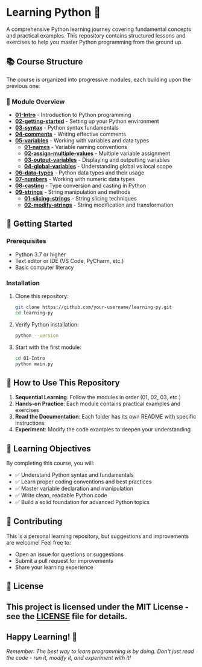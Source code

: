 # Learning Python 🐍

A comprehensive Python learning journey covering fundamental concepts and practical examples. This repository contains structured lessons and exercises to help you master Python programming from the ground up.

## 📚 Course Structure

The course is organized into progressive modules, each building upon the previous one:

### 📖 Module Overview

- **[01-Intro](./01-Intro/)** - Introduction to Python programming
- **[02-getting-started](./02-getting-started/)** - Setting up your Python environment
- **[03-syntax](./03-syntax/)** - Python syntax fundamentals
- **[04-comments](./04-comments/)** - Writing effective comments
- **[05-variables](./05-variables/)** - Working with variables and data types
  - **[01-names](./05-variables/01-names/)** - Variable naming conventions
  - **[02-assign-multiple-values](./05-variables/02-assign-multiple-values/)** - Multiple variable assignment
  - **[03-output-variables](./05-variables/03-output-variables/)** - Displaying and outputting variables
  - **[04-global-variables](./05-variables/04-global-variables/)** - Understanding global vs local scope
- **[06-data-types](./06-data-types/)** - Python data types and their usage
- **[07-numbers](./07-numbers/)** - Working with numeric data types
- **[08-casting](./08-casting/)** - Type conversion and casting in Python
- **[09-strings](./09-strings/)** - String manipulation and methods
  - **[01-slicing-strings](./09-strings/01-slicing-strings/)** - String slicing techniques
  - **[02-modify-strings](./09-strings/02-modify-strings/)** - String modification and transformation

## 🚀 Getting Started

### Prerequisites

- Python 3.7 or higher
- Text editor or IDE (VS Code, PyCharm, etc.)
- Basic computer literacy

### Installation

1. Clone this repository:

   ```bash
   git clone https://github.com/your-username/learning-py.git
   cd learning-py
   ```

2. Verify Python installation:

   ```bash
   python --version
   ```

3. Start with the first module:

   ```bash
   cd 01-Intro
   python main.py
   ```

## 📝 How to Use This Repository

1. **Sequential Learning**: Follow the modules in order (01, 02, 03, etc.)
2. **Hands-on Practice**: Each module contains practical examples and exercises
3. **Read the Documentation**: Each folder has its own README with specific instructions
4. **Experiment**: Modify the code examples to deepen your understanding

## 🎯 Learning Objectives

By completing this course, you will:

- ✅ Understand Python syntax and fundamentals
- ✅ Learn proper coding conventions and best practices
- ✅ Master variable declaration and manipulation
- ✅ Write clean, readable Python code
- ✅ Build a solid foundation for advanced Python topics

## 🤝 Contributing

This is a personal learning repository, but suggestions and improvements are welcome! Feel free to:

- Open an issue for questions or suggestions
- Submit a pull request for improvements
- Share your learning experience

## 📄 License

This project is licensed under the MIT License - see the [LICENSE](LICENSE) file for details.
---

## Happy Learning! 🎉

_Remember: The best way to learn programming is by doing. Don't just read the code - run it, modify it, and experiment with it!_
